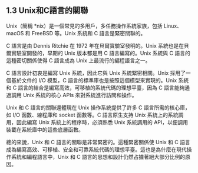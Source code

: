 ## 1.3 Unix和C語言的關聯

Unix（簡稱 *nix）是一個常見的多用戶，多任務操作系統家族，包括 Linux、macOS 和 FreeBSD 等。Unix 系統和 C 語言是緊密關聯的。

C 語言是由 Dennis Ritchie 在 1972 年在貝爾實驗室發明的。Unix 系統也是在貝爾實驗室開發的，早期的 Unix 版本都是用 C 語言編寫的。Unix 系統與 C 語言的這種密切關係使得 C 語言成為 Unix 上最流行的編程語言之一。

C 語言設計初衷是編寫 Unix 系統，因此它與 Unix 系統緊密相關。Unix 採用了一個基於文件的 I/O 模型，C 語言的標準庫也是按照這個模型來實現的。Unix 系統和 C 語言的結合是編寫高效，可移植的系統代碼的理想平臺，因為 C 語言能夠通過調用 Unix 系統的核心 APIs 來對系統進行訪問和操作。

Unix 和 C 語言的關聯還體現在 Unix 操作系統提供了許多 C 語言所需的核心庫，如 I/O 函數、線程庫和 socket 函數等。C 語言原生支持 Unix 系統上的系統調用，因此編寫 Unix 系統上的程序時，必須熟悉 Unix 系統調用的 API，以便調用裝載在系統庫中的這些底層函數。

總的來說，Unix 和 C 語言的關聯是非常緊密的。這種緊密關係使 Unix 和 C 語言成為編寫高效、可移植、安全和可靠系統代碼的理想平臺。這也是為什麼在現代操作系統和編程語言中，Unix 和 C 語言的思想和設計仍然占據著絕大部分比例的原因。
